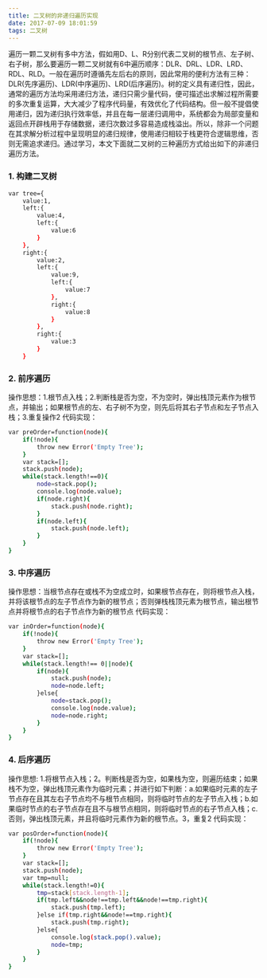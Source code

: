 ```yaml
---
title: 二叉树的非递归遍历实现
date: 2017-07-09 18:01:59
tags: 二叉树
---
```

遍历一颗二叉树有多中方法，假如用D、L、R分别代表二叉树的根节点、左子树、右子树，那么要遍历一颗二叉树就有6中遍历顺序：DLR、DRL、LDR、LRD、RDL、RLD。一般在遍历时遵循先左后右的原则，因此常用的便利方法有三种：DLR(先序遍历)、LDR(中序遍历)、LRD(后序遍历)。树的定义具有递归性，因此，通常的遍历方法均采用递归方法，递归只需少量代码，便可描述出求解过程所需要的多次重复运算，大大减少了程序代码量，有效优化了代码结构。但一般不提倡使用递归，因为递归执行效率低，并且在每一层递归调用中，系统都会为局部变量和返回点开辟栈用于存储数据，递归次数过多容易造成栈溢出。所以，除非一个问题在其求解分析过程中呈现明显的递归规律，使用递归相较于栈更符合逻辑思维，否则无需追求递归。通过学习，本文下面就二叉树的三种遍历方式给出如下的非递归遍历方法。
### 1. 构建二叉树
``` bash
var tree={
	value:1,
	left:{
		value:4,
		left:{
			value:6
		}
	},
	right:{
		value:2,
		left:{
			value:9,
			left:{
				value:7
			},
			right:{
				value:8
			}
		},
		right:{
			value:3
		}
	}
```
<!--more-->
### 2. 前序遍历
操作思想：1.根节点入栈；2.判断栈是否为空，不为空时，弹出栈顶元素作为根节点，并输出；如果根节点的左、右子树不为空，则先后将其右子节点和左子节点入栈；3.重复操作2
代码实现：
``` bash
var preOrder=function(node){
	if(!node){
		throw new Error('Empty Tree'); 
	}
	var stack=[];
	stack.push(node);
	while(stack.length!==0){
		node=stack.pop(); 
		console.log(node.value);
		if(node.right){
			stack.push(node.right);
		}
		if(node.left){
			stack.push(node.left);
		}
	}
}
```
### 3. 中序遍历
操作思想：当根节点存在或栈不为空成立时，如果根节点存在，则将根节点入栈，并将该根节点的左子节点作为新的根节点；否则弹栈栈顶元素为根节点，输出根节点并将根节点的右子节点作为新的根节点
代码实现：
``` bash
var inOrder=function(node){
	if(!node){  
		throw new Error('Empty Tree');
	}
	var stack=[];
	while(stack.length!== 0||node){
		if(node){
			stack.push(node);
			node=node.left;
		}else{
			node=stack.pop();
			console.log(node.value);
			node=node.right;
		}
	}
}
```
### 4. 后序遍历
操作思想: 1.将根节点入栈；2。判断栈是否为空，如果栈为空，则遍历结束；如果栈不为空，弹出栈顶元素作为临时元素；并进行如下判断：a.如果临时元素的左子节点存在且其左右子节点均不与根节点相同，则将临时节点的左子节点入栈；b.如果临时节点的右子节点存在且不与根节点相同，则将临时节点的右子节点入栈；c.否则，弹出栈顶元素，并且将临时元素作为新的根节点。3，重复2
代码实现：
``` bash
var posOrder=function(node){
	if(!node){
		throw new Error('Empty Tree');
	}
	var stack=[];
	stack.push(node);
	var tmp=null;
	while(stack.length!=0){
		tmp=stack[stack.length-1];
		if(tmp.left&&node!==tmp.left&&node!==tmp.right){
			stack.push(tmp.left);
		}else if(tmp.right&&node!==tmp.right){
			stack.push(tmp.right);
		}else{
			console.log(stack.pop().value);
			node=tmp;
		}
	}
}
```